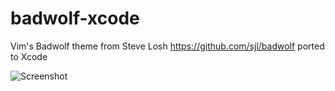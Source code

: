 # badwolf-xcode

Vim's Badwolf theme from Steve Losh https://github.com/sjl/badwolf ported to
Xcode

![Screenshot](http://i.imgur.com/TYZzRXf.png)
